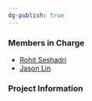 ```yaml
---
dg-publish: true
---
```

### Members in Charge
- [Rohit Seshadri](https://nufsae.slack.com/team/U07PHFW7HS7) 
- [Jason Lin](https://nufsae.slack.com/team/U07P336CXN3) 
### Project Information